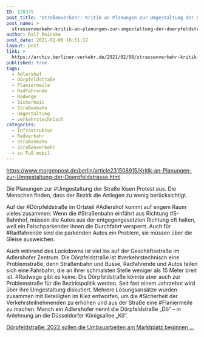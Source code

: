 ```yaml
---
ID: 128375
post_title: 'Straßenverkehr: Kritik an Planungen zur Umgestaltung der Dörpfeldstraße, aus Berliner Morgenpost'
post_name: >
  strassenverkehr-kritik-an-planungen-zur-umgestaltung-der-doerpfeldstrasse-aus-berliner-morgenpost
author: Ralf Reineke
post_date: 2021-02-08 16:51:12
layout: post
link: >
  https://archiv.berliner-verkehr.de/2021/02/08/strassenverkehr-kritik-an-planungen-zur-umgestaltung-der-doerpfeldstrasse-aus-berliner-morgenpost/
published: true
tags:
  - Adlershof
  - Dörpfeldstraße
  - Flaniermeile
  - Radfahrende
  - Radwege
  - Sicherheit
  - Straßenbahn
  - Umgestaltung
  - verkehrstechnisch
categories:
  - Infrastruktur
  - Radverkehr
  - Straßenbahn
  - Straßenverkehr
  - zu Fuß mobil
---
```

https://www.morgenpost.de/berlin/article231508915/Kritik-an-Planungen-zur-Umgestaltung-der-Doerpfeldstrasse.html

Die Planungen zur #Umgestaltung der Straße lösen Protest aus. Die Menschen finden, dass der Bezirk die Anliegen zu wenig berücksichtigt.

Auf der #Dörpfeldstraße im Ortsteil #Adlershof kommt auf engem Raum vieles zusammen: Wenn die #Straßenbahn einfährt aus Richtung #S-Bahnhof, müssen die Autos aus der entgegengesetzten Richtung oft halten, weil ein Falschparkender ihnen die Durchfahrt versperrt. Auch für #Radfahrende sind die parkenden Autos ein Problem, sie müssen über die Gleise ausweichen.

Auch während des Lockdowns ist viel los auf der Geschäftsstraße im Adlershofer Zentrum. Die Dörpfeldstraße ist #verkehrstechnisch eine Problemstraße, denn Straßenbahn und Busse, Radfahrende und Autos teilen sich eine Fahrbahn, die an ihrer schmalsten Stelle weniger als 15 Meter breit ist. #Radwege gibt es keine. Die Dörpfeldstraße könnte aber auch zur Problemstraße für die Bezirkspolitik werden. Seit fast einem Jahrzehnt wird über ihre Umgestaltung diskutiert. Mehrere Lösungsansätze wurden zusammen mit Beteiligten im Kiez entworfen, um die #Sicherheit der Verkehrsteilnehmenden zu erhöhen und aus der Straße eine #Flaniermeile zu machen. Manch ein Adlershofer nennt die Dörpfeldstraße „Dö“ – in Anlehnung an die Düsseldorfer Königsallee „Kö“.

<a href="https://www.morgenpost.de/berlin/article231508915/Kritik-an-Planungen-zur-Umgestaltung-der-Doerpfeldstrasse.html">Dörpfeldstraße: 2022 sollen die Umbauarbeiten am Marktplatz beginnen ...</a>